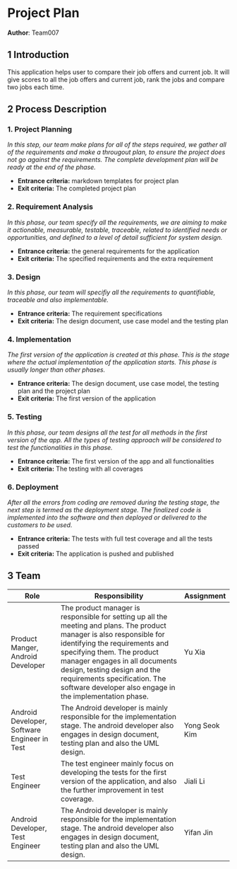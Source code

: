 # Project Plan

**Author**: Team007

## 1 Introduction
This application helps user to compare their job offers and current job. It will give scores to all the job offers and current job, rank the jobs and compare two jobs each time.

## 2 Process Description

### 1. Project Planning
*In this step, our team make plans for all of the steps required, we gather all of the requirements and make a througout plan, to ensure the project does not go against the requirements. The complete development plan will be ready at the end of the phase.*

- **Entrance criteria:** markdown templates for project plan
- **Exit criteria:** The completed project plan

### 2. Requirement Analysis
*In this phase, our team specify all the requirements, we are aiming to make it actionable, measurable, testable, traceable, related to identified needs or opportunities, and defined to a level of detail sufficient for system design.*

- **Entrance criteria:** the general requirements for the application
- **Exit criteria:** The specified requirements and the extra requirement

### 3. Design
*In this phase, our team will specifiy all the requirements to quantifiable, traceable and also implementable.*
- **Entrance criteria:** The requirement specifications
- **Exit criteria:** The design document, use case model and the testing plan

### 4. Implementation
*The first version of the application is created at this phase. This is the stage where the actual implementation of the application starts. This phase is usually longer than other phases.*

- **Entrance criteria:** The design document, use case model, the testing plan and the project plan
- **Exit criteria:** The first version of the application

### 5. Testing
*In this phase, our team designs all the test for all methods in the first version of the app. All the types of testing approach will be considered to test the functionalities in this phase.*

- **Entrance criteria:** The first version of the app and all functionalities
- **Exit criteria:** The testing with all coverages

### 6. Deployment
*After all the errors from coding are removed during the testing stage, the next step is termed as the deployment stage. The finalized code is implemented into the software and then deployed or delivered to the customers to be used.*

- **Entrance criteria:** The tests with full test coverage and all the tests passed
- **Exit criteria:** The application is pushed and published

## 3 Team

| Role | Responsibility | Assignment |
| ---- | -------------- | ---------- |
| Product Manger, Android Developer | The product manager is responsible for setting up all the meeting and plans. The product manager is also responsible for identifying the requirements and specifying them. The product manager engages in all documents design, testing design and the requirements specification. The software developer also engage in the implementation phase. | Yu Xia |
| Android Developer, Software Engineer in Test | The Android developer is mainly responsible for the implementation stage. The android developer also engages in design document, testing plan and also the UML design. | Yong Seok Kim|
| Test Engineer | The test engineer mainly focus on developing the tests for the first version of the application, and also the further improvement in test coverage. | Jiali Li |
| Android Developer, Test Engineer | The Android developer is mainly responsible for the implementation stage. The android developer also engages in design document, testing plan and also the UML design. | Yifan Jin|
